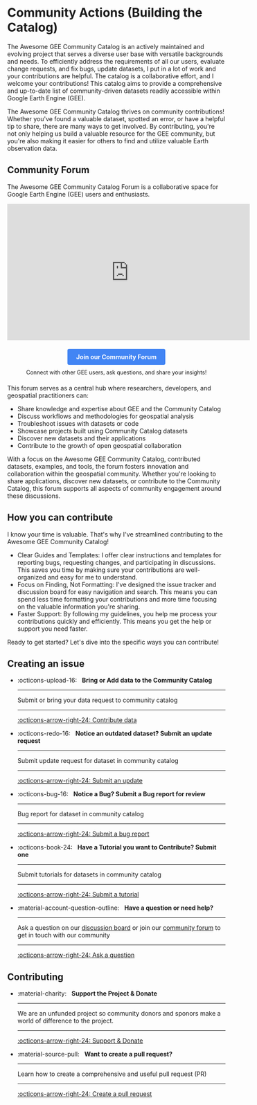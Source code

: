 # Community Actions (Building the Catalog)

The Awesome GEE Community Catalog is an actively maintained and evolving project that serves a diverse user base with versatile backgrounds and needs. To efficiently address the requirements of all our users, evaluate change requests, and fix bugs, update datasets, I put in a lot of work and your contributions are helpful. The catalog is a collaborative effort, and I welcome your contributions! This catalog aims to provide a comprehensive and up-to-date list of community-driven datasets readily accessible within Google Earth Engine (GEE).

The Awesome GEE Community Catalog thrives on community contributions! Whether you've found a valuable dataset, spotted an error, or have a helpful tip to share, there are many ways to get involved. By contributing, you're not only helping us build a valuable resource for the GEE community, but you're also making it easier for others to find and utilize valuable Earth observation data.

  [discussion board]: https://github.com/samapriya/awesome-gee-community-datasets/discussions
  [issue tracker]: https://github.com/samapriya/awesome-gee-community-datasets/issues
  [documentation]: https://gee-community-catalog.org

## **Community Forum**

The Awesome GEE Community Catalog Forum is a collaborative space for Google Earth Engine (GEE) users and enthusiasts.

<center>

<iframe width="560" height="315" src="https://www.youtube.com/embed/XUDZ4Ta6oGI?si=7xH1aL05yJm3aqfw" frameborder="0" allow="accelerometer; autoplay; encrypted-media; gyroscope; picture-in-picture" allowfullscreen></iframe>

<div style="margin-top: 20px; margin-bottom: 20px;">
    <a href="https://forum.gee-community-catalog.org" target="_blank" style="display: inline-block; padding: 10px 20px; background-color: #4285F4; color: #fff; text-decoration: none; font-weight: bold; border-radius: 4px;">Join our Community Forum</a>
    <p style="margin-top: 10px; font-size: 0.9em;">Connect with other GEE users, ask questions, and share your insights!</p>
</div>

</center>

This forum serves as a central hub where researchers, developers, and geospatial practitioners can:

* Share knowledge and expertise about GEE and the Community Catalog
* Discuss workflows and methodologies for geospatial analysis
* Troubleshoot issues with datasets or code
* Showcase projects built using Community Catalog datasets
* Discover new datasets and their applications
* Contribute to the growth of open geospatial collaboration

With a focus on the Awesome GEE Community Catalog, contributed datasets, examples, and tools, the forum fosters innovation and collaboration within the geospatial community. Whether you're looking to share applications, discover new datasets, or contribute to the Community Catalog, this forum supports all aspects of community engagement around these discussions.

## **How you can contribute**

I know your time is valuable. That's why I've streamlined contributing to the Awesome GEE Community Catalog!

* Clear Guides and Templates: I offer clear instructions and templates for reporting bugs, requesting changes, and participating in discussions. This saves you time by making sure your contributions are well-organized and easy for me to understand.
* Focus on Finding, Not Formatting: I've designed the issue tracker and discussion board for easy navigation and search. This means you can spend less time formatting your contributions and more time focusing on the valuable information you're sharing.
* Faster Support: By following my guidelines, you help me process your contributions quickly and efficiently. This means you get the help or support you need faster.

Ready to get started? Let's dive into the specific ways you can contribute!


## **Creating an issue**

<div class="grid cards" markdown>

-   :octicons-upload-16: &nbsp;
    __Bring or Add data to the Community Catalog__

    ---

    Submit or bring your data request to community catalog

    ---

    [:octicons-arrow-right-24: Contribute data][contribute data]

-   :octicons-redo-16: &nbsp;
    __Notice an outdated dataset? Submit an update request__

    ---

    Submit update request for dataset in community catalog

    ---

    [:octicons-arrow-right-24: Submit an update][submit update]

-   :octicons-bug-16: &nbsp;
    __Notice a Bug? Submit a Bug report for review__

    ---

    Bug report for dataset in community catalog

    ---

    [:octicons-arrow-right-24: Submit a bug report][bug report]

-   :octicons-book-24: &nbsp;
    __Have a Tutorial you want to Contribute? Submit one__

    ---

    Submit tutorials for datasets in community catalog

    ---

    [:octicons-arrow-right-24: Submit a tutorial][submit tutorial]

-   :material-account-question-outline: &nbsp;
    __Have a question or need help?__

    ---

    Ask a question on our [discussion board] or join our [community forum](https://forum.gee-community-catalog.org) to get in touch with our community

    ---

    [:octicons-arrow-right-24: Ask a question][discussion board]
</div>

## **Contributing**

<div class="grid cards" markdown>

-   :material-charity: &nbsp;
    __Support the Project & Donate__

    ---

    We are an unfunded project so community donors and sponors make a world of difference to the project.

    ---

    [:octicons-arrow-right-24: Support & Donate][submit donate]

-   :material-source-pull: &nbsp;
    __Want to create a pull request?__

    ---

    Learn how to create a comprehensive and useful pull request (PR)

    ---

    [:octicons-arrow-right-24: Create a pull request][create a pull request]

</div>

  [contribute data]: submit.md
  [submit update]: update.md
  [bug report]: bug.md
  [submit donate]: https://github.com/sponsors/samapriya
  [submit tutorial]: example.md
  [create a pull request]: https://docs.github.com/en/pull-requests/collaborating-with-pull-requests/proposing-changes-to-your-work-with-pull-requests/creating-a-pull-request
